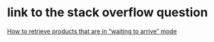 # link  to the stack overflow question
[How to retrieve products that are in “waiting to arrive” mode](https://stackoverflow.com/questions/65966255/)
